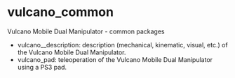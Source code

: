 # vulcano\_common

Vulcano Mobile Dual Manipulator - common packages

 - vulcano\__description: description (mechanical, kinematic, visual, etc.) of the Vulcano Mobile Dual Manipulator.
 - vulcano\_pad: teleoperation of the Vulcano Mobile Dual Manipulator using a PS3 pad.
